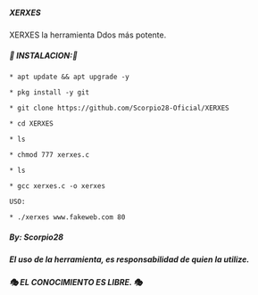 ##### XERXES

XERXES la herramienta Ddos más potente.

##### 🦂 INSTALACION:🦂

```
* apt update && apt upgrade -y

* pkg install -y git

* git clone https://github.com/Scorpio28-Oficial/XERXES

* cd XERXES

* ls

* chmod 777 xerxes.c

* ls

* gcc xerxes.c -o xerxes

USO:

* ./xerxes www.fakeweb.com 80
```

##### By: Scorpio28

##### El uso de la herramienta, es responsabilidad de quien la utilize.


##### 🎭 EL CONOCIMIENTO ES LIBRE. 🎭
